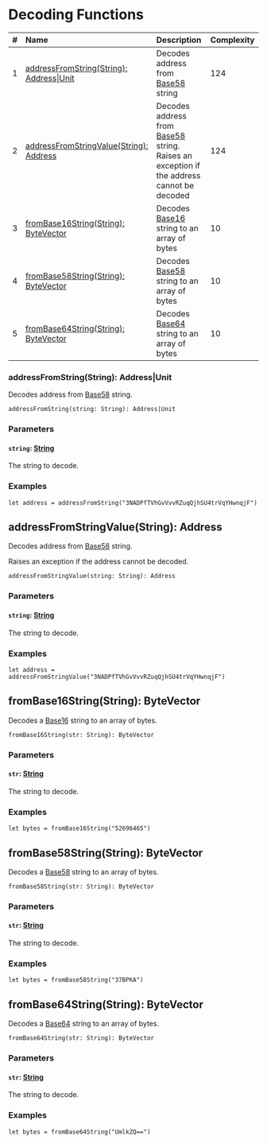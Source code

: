 # Decoding Functions

|#| Name | Description | Complexity |
|:---| :--- | :--- | :--- |
| 1 | [addressFromString(String): Address&#124;Unit](#address-from-string)| Decodes address from [Base58](https://en.wikipedia.org/wiki/Base58) string | 124 |
| 2 | [addressFromStringValue(String): Address](#address-from-string-value) | Decodes address from [Base58](https://en.wikipedia.org/wiki/Base58) string.<br>Raises an exception if the address cannot be decoded | 124 |
| 3 | [fromBase16String(String): ByteVector](#from-base-16-string) | Decodes [Base16](https://en.wikipedia.org/wiki/Hexadecimal) string to an array of bytes | 10 |
| 4 | [fromBase58String(String): ByteVector](#from-base-58-string) | Decodes [Base58](https://en.wikipedia.org/wiki/Base58) string to an array of bytes | 10 |
| 5 | [fromBase64String(String): ByteVector](#from-base-64-string)| Decodes [Base64](https://en.wikipedia.org/wiki/Base64) string to an array of bytes | 10 |

### addressFromString(String): Address|Unit<a id="address-from-string"></a>

Decodes address from [Base58](https://en.wikipedia.org/wiki/Base58) string.

```
addressFromString(string: String): Address|Unit
```

### Parameters

#### `string`: [String](/en/ride/data-types/string)

The string to decode.

### Examples

```ride
let address = addressFromString("3NADPfTVhGvVvvRZuqQjhSU4trVqYHwnqjF")
```

## addressFromStringValue(String): Address <a id="address-from-string-value"></a>

Decodes address from [Base58](https://en.wikipedia.org/wiki/Base58) string.

Raises an exception if the address cannot be decoded.

```
addressFromStringValue(string: String): Address
```

### Parameters

#### `string`: [String](/en/ride/data-types/string)

The string to decode.

### Examples

```ride
let address = addressFromStringValue("3NADPfTVhGvVvvRZuqQjhSU4trVqYHwnqjF")
```

## fromBase16String(String): ByteVector<a id="from-base-16-string"></a>

Decodes a [Base16](https://en.wikipedia.org/wiki/Hexadecimal) string to an array of bytes.

```
fromBase16String(str: String): ByteVector
```

### Parameters

#### `str`: [String](/en/ride/data-types/string)

The string to decode.

### Examples

```ride
let bytes = fromBase16String("52696465")
```

## fromBase58String(String): ByteVector<a id="from-base-58-string"></a>

Decodes a [Base58](https://en.wikipedia.org/wiki/Base58) string to an array of bytes.

```
fromBase58String(str: String): ByteVector
```

### Parameters

#### `str`: [String](/en/ride/data-types/string)

The string to decode.

### Examples

```ride
let bytes = fromBase58String("37BPKA")
```

## fromBase64String(String): ByteVector<a id="from-base-64-string"></a>

Decodes a [Base64](https://en.wikipedia.org/wiki/Base64) string to an array of bytes.

```
fromBase64String(str: String): ByteVector
```

### Parameters

#### `str`: [String](/en/ride/data-types/string)

The string to decode.

### Examples

```ride
let bytes = fromBase64String("UmlkZQ==")
```
